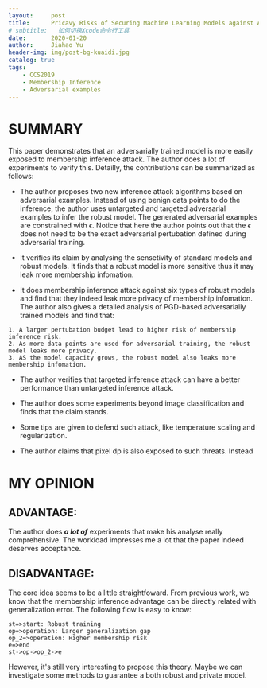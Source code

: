 ```yaml
---
layout:     post
title:      Pricavy Risks of Securing Machine Learning Models against Adversarial Examples
# subtitle:   如何切换Xcode命令行工具
date:       2020-01-20
author:     Jiahao Yu
header-img: img/post-bg-kuaidi.jpg
catalog: true
tags:
    - CCS2019
    - Membership Inference
    - Adversarial examples
---
```


<!-- <script type="text/javascript" src="http://cdn.mathjax.org/mathjax/latest/MathJax.js?config=default"></script> -->

<script type="text/javascript"
        src="https://cdn.mathjax.org/mathjax/latest/MathJax.js?config=TeX-AMS-MML_HTMLorMML">
</script>

# SUMMARY

This paper demonstrates that an adversarially trained model is more easily exposed to membership inference attack. The author does a lot of experiments to verify this. Detailly, the contributions can be summarized as follows:

- The author proposes two new inference attack algorithms based on adversarial examples. Instead of using benign data points to do the inference, the author uses untargeted and targeted adversarial examples to infer the robust model. The generated adversarial examples are constrained with $\epsilon$. Notice that here the author points out that the $\epsilon$ does not need to be the exact adversarial pertubation defined during adversarial training.

- It verifies its claim by analysing the sensetivity of standard models and robust models. It finds that a robust model is more sensitive thus it may leak more membership infomation.

- It does membership inference attack against six types of robust models and find that they indeed leak more privacy of membership infomation. The author also gives a detailed analysis of PGD-based adversarially trained models and find that:

~~~
1. A larger pertubation budget lead to higher risk of membership inference risk.
2. As more data points are used for adversarial training, the robust model leaks more privacy.
3. AS the model capacity grows, the robust model also leaks more membership infomation.
~~~

- The author verifies that targeted inference attack can have a better performance than untargeted inference attack.

- The author does some experiments beyond image classification and finds that the claim stands.

- Some tips are given to defend such attack, like temperature scaling and regularization.

- The author claims that pixel dp is also exposed to such threats. Instead


# MY OPINION

## ADVANTAGE:

The author does ***a lot of*** experiments that make his analyse really comprehensive. The workload impresses me a lot that the paper indeed deserves acceptance.

## DISADVANTAGE:

The core idea seems to be a little straightfoward. From previous work, we know that the membership inference advantage can be directly related with generalization error. The following flow is easy to know:
```flow
st=>start: Robust training
op=>operation: Larger generalization gap
op_2=>operation: Higher membership risk
e=>end
st->op->op_2->e
```
However, it's still very interesting to propose this theory. Maybe we can investigate some methods to guarantee a both robust and private model.